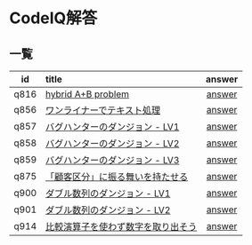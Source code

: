 # CodeIQ解答
## 一覧
|id|title|answer|
|:--:|:--|:--:|
|q816|[hybrid A+B problem](https://codeiq.jp/ace/cielavenir/q816)|[answer](./q816)|
|q856|[ワンライナーでテキスト処理](https://codeiq.jp/ace/hayakawa_atsushi/q856)|[answer](./q856)|
|q857|[バグハンターのダンジョン - LV1](https://codeiq.jp/ace/yanai_masakazu/q857)|[answer](./q857)|
|q858|[バグハンターのダンジョン - LV2](https://codeiq.jp/ace/yanai_masakazu/q858)|[answer](./q858)|
|q859|[バグハンターのダンジョン - LV3](https://codeiq.jp/ace/yanai_masakazu/q859)|[answer](./q859)|
|q875|[「顧客区分」に振る舞いを持たせる](https://codeiq.jp/ace/guildworks_masuda_toru/q875)|[answer](./q875)|
|q900|[ダブル数列のダンジョン - LV1](https://codeiq.jp/ace/yanai_masakazu/q900)|[answer](./q900)|
|q901|[ダブル数列のダンジョン - LV2](https://codeiq.jp/ace/yanai_masakazu/q901)|[answer](./q901)|
|q914|[比較演算子を使わず数字を取り出そう](https://codeiq.jp/ace/masui_yuichiro/q914)|[answer](./q914)|

